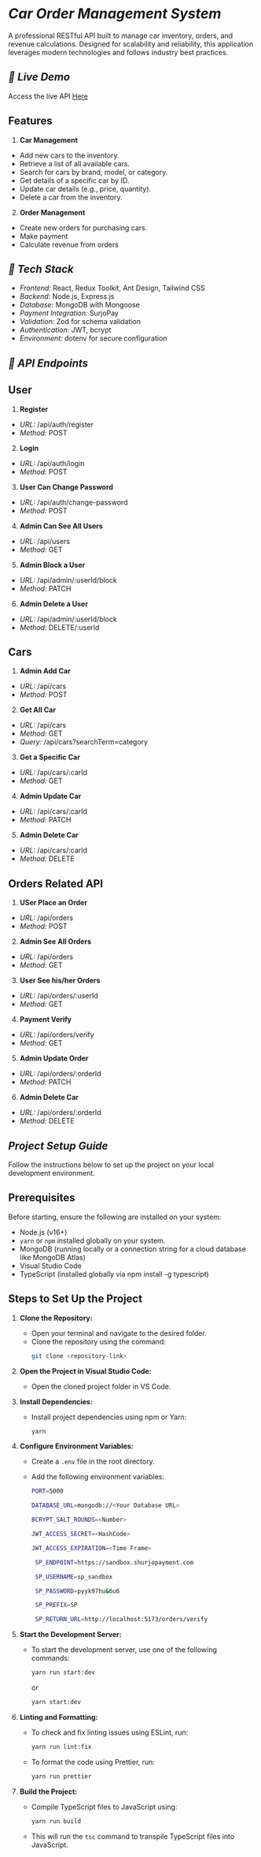 # _Car Order Management System_

A professional RESTful API built to manage car inventory, orders, and revenue calculations. Designed for scalability and reliability, this application leverages modern technologies and follows industry best practices.

## _🚀 Live Demo_

Access the live API [Here](https://car-shop-backend-sooty.vercel.app/)

## Features

1.  **Car Management**

- Add new cars to the inventory.
- Retrieve a list of all available cars.
- Search for cars by brand, model, or category.
- Get details of a specific car by ID.
- Update car details (e.g., price, quantity).
- Delete a car from the inventory.

2. **Order Management**

- Create new orders for purchasing cars.
- Make payment 
- Calculate revenue from orders

## _🔧 Tech Stack_

- _Frontend:_ React, Redux Toolkit, Ant Design, Tailwind CSS
- _Backend:_ Node.js, Express.js
- _Database:_ MongoDB with Mongoose
- _Payment Integration:_ SurjoPay
- _Validation:_ Zod for schema validation
- _Authentication:_ JWT, bcrypt
- _Environment:_ dotenv for secure configuration



## _🌟 API Endpoints_

## User

1. **Register**

- _URL:_ /api/auth/register
- _Method:_ POST

2. **Login**

- _URL:_ /api/auth/login
- _Method:_ POST

3. **User Can Change Password**

- _URL:_ /api/auth/change-password
- _Method:_ POST

4. **Admin Can See All Users**

- _URL:_ /api/users
- _Method:_ GET

5. **Admin Block a User**

- _URL:_ /api/admin/:userId/block
- _Method:_ PATCH

6. **Admin Delete a User**

- _URL:_ /api/admin/:userId/block
- _Method:_ DELETE/:userId

## Cars

1. **Admin Add Car**

- _URL:_ /api/cars
- _Method:_ POST

2. **Get All Car**

- _URL:_ /api/cars
- _Method:_ GET
- _Query:_ /api/cars?searchTerm=category

3. **Get a Specific Car**

- _URL:_ /api/cars/:carId
- _Method:_ GET

4. **Admin Update Car**

- _URL:_ /api/cars/:carId
- _Method:_ PATCH

5. **Admin Delete Car**

- _URL:_ /api/cars/:carId
- _Method:_ DELETE

## Orders Related API

1. **USer Place an Order**

- _URL:_ /api/orders
- _Method:_ POST

2. **Admin See All Orders**

- _URL:_ /api/orders
- _Method:_ GET

3. **User See his/her Orders**

- _URL:_ /api/orders/:userId
- _Method:_ GET

4. **Payment Verify**

- _URL:_ /api/orders/verify
- _Method:_ GET

5. **Admin Update Order**

- _URL:_ /api/orders/:orderId
- _Method:_ PATCH

6. **Admin Delete Car**

- _URL:_ /api/orders/:orderId
- _Method:_ DELETE

## _Project Setup Guide_

Follow the instructions below to set up the project on your local development environment.

## Prerequisites

Before starting, ensure the following are installed on your system:

- Node.js (v16+)
- `yarn` or `npm` installed globally on your system.
- MongoDB (running locally or a connection string for a cloud database like MongoDB Atlas)
- Visual Studio Code
- TypeScript (installed globally via npm install -g typescript)

## Steps to Set Up the Project

1. **Clone the Repository:**

   - Open your terminal and navigate to the desired folder.
   - Clone the repository using the command:
     ```bash
     git clone <repository-link>
     ```

2. **Open the Project in Visual Studio Code:**

   - Open the cloned project folder in VS Code.

3. **Install Dependencies:**

   - Install project dependencies using npm or Yarn:
     ```bash
     yarn
     ```

4. **Configure Environment Variables:**

   - Create a `.env` file in the root directory.
   - Add the following environment variables:

     ```bash
     PORT=5000
     ```

     ```bash
     DATABASE_URL=mongodb://<Your Database URL>
     ```

     ```bash
     BCRYPT_SALT_ROUNDS=<Number> 
     ```

     ```bash
     JWT_ACCESS_SECRET=<HashCode> 
     ```

     ```bash
     JWT_ACCESS_EXPIRATION=<Time Frame> 
     ```

     ```bash
      SP_ENDPOINT=https://sandbox.shurjopayment.com
     ```

     ```bash
      SP_USERNAME=sp_sandbox
     ```

     ```bash
      SP_PASSWORD=pyyk97hu&6u6
     ```

     ```bash
      SP_PREFIX=SP
     ```

     ```bash
      SP_RETURN_URL=http://localhost:5173/orders/verify
     ```


5. **Start the Development Server:**

   - To start the development server, use one of the following commands:
     ```bash
     yarn run start:dev
     ```
     or
     ```bash
     yarn start:dev
     ```

6. **Linting and Formatting:**

   - To check and fix linting issues using ESLint, run:
     ```bash
     yarn run lint:fix
     ```
   - To format the code using Prettier, run:
     ```bash
     yarn run prettier
     ```

7. **Build the Project:**
   - Compile TypeScript files to JavaScript using:
     ```bash
     yarn run build
     ```
   - This will run the `tsc` command to transpile TypeScript files into JavaScript.
